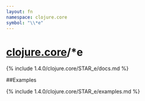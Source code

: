 ```yaml
---
layout: fn
namespace: clojure.core
symbol: "\\*e"
---
```


# [clojure.core](../)/\*e

{% include 1.4.0/clojure.core/STAR_e/docs.md %}

##Examples

{% include 1.4.0/clojure.core/STAR_e/examples.md %}

